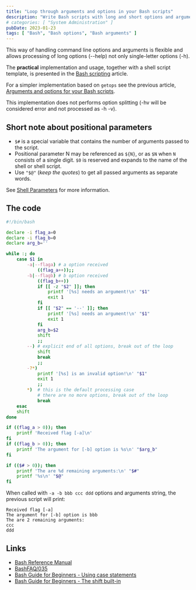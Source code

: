 ```yaml
---
title: "Loop through arguments and options in your Bash scripts"
description: "Write Bash scripts with long and short options and arguments and use a loop for parsing"
# categories: [ "System Administration" ]
pubDate: 2023-01-23
tags: [ "Bash", "Bash options", "Bash arguments" ]
---
```


This way of handling command line options and arguments is flexible and allows processing of long options (--help) not only single-letter options (-h).

The **practical** implementation and usage, together with a shell script template, is presented in the [Bash scripting](/blog/bash_scripting) article.

For a simpler implementation based on `getops` see the previous article, [Arguments and options for your Bash scripts](/blog/bash_options_arguments).

This implementation does not performs option splitting (-hv will be considered error and not processed as -h -v).

## Short note about positional parameters

- `$#` is a special variable that contains the number of arguments passed to the script.
- Positional parameter N may be referenced as `${N}`, or as `$N` when `N` consists of a single digit.
`$0` is reserved and expands to the name of the shell or shell script.
- Use `"$@"` (*keep the quotes*) to get all passed arguments as separate words.

See [Shell Parameters](https://www.gnu.org/software/bash/manual/html_node/Shell-Parameters.html) for more information.

## The code

```sh
#!/bin/bash

declare -i flag_a=0
declare -i flag_b=0
declare arg_b=''

while :; do
    case $1 in
        -a|--flaga) # a option received
            ((flag_a++));;
        -b|--flagb) # b option received
            ((flag_b++))
            if [[ -z "$2" ]]; then
                printf '[%s] needs an argument!\n' "$1"
                exit 1
            fi
            if [[ "$2" == '--' ]]; then
                printf '[%s] needs an argument!\n' "$1"
                exit 1
            fi
            arg_b=$2
            shift
            ;;
        --) # explicit end of all options, break out of the loop
            shift
            break
            ;;
        -?*)
            printf '[%s] is an invalid option!\n' "$1"
            exit 1
            ;;
        *)  # this is the default processing case
            # there are no more options, break out of the loop
            break
    esac
    shift
done

if ((flag_a > 0)); then
    printf 'Received flag [-a]\n'
fi
if ((flag_b > 0)); then
    printf 'The argument for [-b] option is %s\n' "$arg_b"
fi

if (($# > 0)); then
    printf 'The are %d remaining arguments:\n' "$#"
    printf '%s\n' "$@"
fi
```

When called with `-a -b bbb ccc ddd` options and arguments string, the previous script will print:

```plaintext
Received flag [-a]
The argument for [-b] option is bbb
The are 2 remaining arguments:
ccc
ddd
```

## Links

- [Bash Reference Manual](https://www.gnu.org/software/bash/manual/bash.html)
- [BashFAQ/035](https://mywiki.wooledge.org/BashFAQ/035)
- [Bash Guide for Beginners - Using case statements](https://tldp.org/LDP/Bash-Beginners-Guide/html/sect_07_03.html)
- [Bash Guide for Beginners - The shift built-in](https://tldp.org/LDP/Bash-Beginners-Guide/html/sect_09_07.html)
